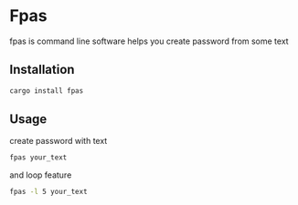 # Fpas

 fpas is command line software helps you create password from some text 

 ## Installation

 ```bash
 cargo install fpas
 ```

## Usage

create password with text

```bash
fpas your_text
```

and loop feature

```bash
fpas -l 5 your_text
```